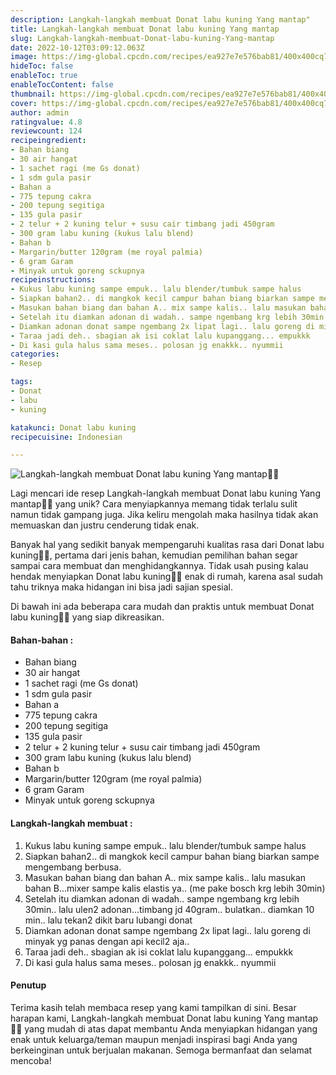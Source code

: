 ```yaml
---
description: Langkah-langkah membuat Donat labu kuning Yang mantap"
title: Langkah-langkah membuat Donat labu kuning Yang mantap
slug: Langkah-langkah-membuat-Donat-labu-kuning-Yang-mantap
date: 2022-10-12T03:09:12.063Z
image: https://img-global.cpcdn.com/recipes/ea927e7e576bab81/400x400cq70/photo.jpg
hideToc: false
enableToc: true
enableTocContent: false
thumbnail: https://img-global.cpcdn.com/recipes/ea927e7e576bab81/400x400cq70/photo.jpg
cover: https://img-global.cpcdn.com/recipes/ea927e7e576bab81/400x400cq70/photo.jpg
author: admin
ratingvalue: 4.8
reviewcount: 124
recipeingredient:
- Bahan biang
- 30 air hangat
- 1 sachet ragi (me Gs donat)
- 1 sdm gula pasir
- Bahan a
- 775 tepung cakra
- 200 tepung segitiga
- 135 gula pasir
- 2 telur + 2 kuning telur + susu cair timbang jadi 450gram
- 300 gram labu kuning (kukus lalu blend)
- Bahan b
- Margarin/butter 120gram (me royal palmia)
- 6 gram Garam
- Minyak untuk goreng sckupnya
recipeinstructions:
- Kukus labu kuning sampe empuk.. lalu blender/tumbuk sampe halus
- Siapkan bahan2.. di mangkok kecil campur bahan biang biarkan sampe mengembang berbusa.
- Masukan bahan biang dan bahan A.. mix sampe kalis.. lalu masukan bahan B...mixer sampe kalis elastis ya.. (me pake bosch krg lebih 30min)
- Setelah itu diamkan adonan di wadah.. sampe ngembang krg lebih 30min.. lalu ulen2 adonan...timbang jd 40gram.. bulatkan.. diamkan 10 min.. lalu tekan2 dikit baru lubangi donat
- Diamkan adonan donat sampe ngembang 2x lipat lagi.. lalu goreng di minyak yg panas dengan api kecil2 aja..
- Taraa jadi deh.. sbagian ak isi coklat lalu kupanggang... empukkk
- Di kasi gula halus sama meses.. polosan jg enakkk.. nyummii
categories:
- Resep

tags:
- Donat
- labu
- kuning

katakunci: Donat labu kuning
recipecuisine: Indonesian

---
```


![Langkah-langkah membuat Donat labu kuning Yang mantap👩‍🍳](https://img-global.cpcdn.com/recipes/ea927e7e576bab81/400x400cq70/photo.jpg)

Lagi mencari ide resep Langkah-langkah membuat Donat labu kuning Yang mantap👩‍🍳 yang unik? Cara menyiapkannya memang tidak terlalu sulit namun tidak gampang juga. Jika keliru mengolah maka hasilnya tidak akan memuaskan dan justru cenderung tidak enak.

Banyak hal yang sedikit banyak mempengaruhi kualitas rasa dari Donat labu kuning👩‍🍳, pertama dari jenis bahan, kemudian pemilihan bahan segar sampai cara membuat dan menghidangkannya. Tidak usah pusing kalau hendak menyiapkan Donat labu kuning👩‍🍳 enak di rumah, karena asal sudah tahu triknya maka hidangan ini bisa jadi sajian spesial.

Di bawah ini ada beberapa cara mudah dan praktis untuk membuat Donat labu kuning👩‍🍳 yang siap dikreasikan.

<!--inarticleads1-->

#### Bahan-bahan :

- Bahan biang
- 30 air hangat
- 1 sachet ragi (me Gs donat)
- 1 sdm gula pasir
- Bahan a
- 775 tepung cakra
- 200 tepung segitiga
- 135 gula pasir
- 2 telur + 2 kuning telur + susu cair timbang jadi 450gram
- 300 gram labu kuning (kukus lalu blend)
- Bahan b
- Margarin/butter 120gram (me royal palmia)
- 6 gram Garam
- Minyak untuk goreng sckupnya

<!--inarticleads2-->

#### Langkah-langkah membuat :

1. Kukus labu kuning sampe empuk.. lalu blender/tumbuk sampe halus
1. Siapkan bahan2.. di mangkok kecil campur bahan biang biarkan sampe mengembang berbusa.
1. Masukan bahan biang dan bahan A.. mix sampe kalis.. lalu masukan bahan B...mixer sampe kalis elastis ya.. (me pake bosch krg lebih 30min)
1. Setelah itu diamkan adonan di wadah.. sampe ngembang krg lebih 30min.. lalu ulen2 adonan...timbang jd 40gram.. bulatkan.. diamkan 10 min.. lalu tekan2 dikit baru lubangi donat
1. Diamkan adonan donat sampe ngembang 2x lipat lagi.. lalu goreng di minyak yg panas dengan api kecil2 aja..
1. Taraa jadi deh.. sbagian ak isi coklat lalu kupanggang... empukkk
1. Di kasi gula halus sama meses.. polosan jg enakkk.. nyummii

#### Penutup

Terima kasih telah membaca resep yang kami tampilkan di sini. Besar harapan kami, Langkah-langkah membuat Donat labu kuning Yang mantap👩‍🍳 yang mudah di atas dapat membantu Anda menyiapkan hidangan yang enak untuk keluarga/teman maupun menjadi inspirasi bagi Anda yang berkeinginan untuk berjualan makanan. Semoga bermanfaat dan selamat mencoba!